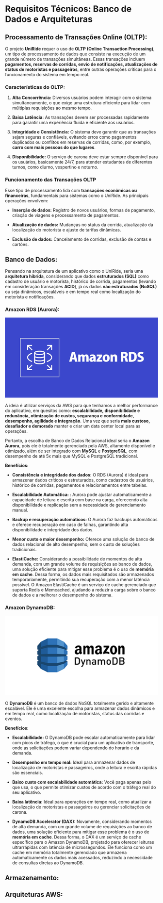 # **Requisitos Técnicos: Banco de Dados e Arquiteturas**

## **Processamento de Transações Online (OLTP):**

O projeto **UniRide** requer o uso de **OLTP (Online Transaction Processing)**, um tipo de processamento de dados que consiste na execução de um grande número de transações simultâneas. Essas transações incluem **pagamentos, reservas de corridas, envio de notificações, atualizações de status de motoristas e passageiros**, entre outras operações críticas para o funcionamento do sistema em tempo real.

### **Características do OLTP:**

1. **Alta Concorrência:** Diversos usuários podem interagir com o sistema simultaneamente, o que exige uma estrutura eficiente para lidar com múltiplas requisições ao mesmo tempo.

2. **Baixa Latência:** As transações devem ser processadas rapidamente para garantir uma experiência fluida e eficiente aos usuários.

3. **Integridade e Consistência:** O sistema deve garantir que as transações sejam seguras e confiáveis, evitando erros como pagamentos duplicados ou conflitos em reservas de corridas, como, por exemplo, **carro com mais pessoas do que lugares**.

4. **Disponibilidade:** O serviço de carona deve estar sempre disponível para os usuários, basicamente 24/7, para atender estudantes de diferentes turnos, como diurno, vespertino e noturno.

### **Funcionamento das Transações OLTP**
Esse tipo de processamento lida com **transações econômicas ou financeiras**, fundamentais para sistemas como o UniRide. As principais operações envolvem:

- **Inserção de dados:** Registro de novos usuários, formas de pagamento, criação de viagens e processamento de pagamentos.

- **Atualização de dados:** Mudanças no status da corrida, atualização da localização do motorista e ajuste de tarifas dinâmicas.

- **Exclusão de dados:** Cancelamento de corridas, exclusão de contas e cartões.

## **Banco de Dados:**

Pensando na arquitetura de um aplicativo como o UniRide, seria uma **arquitetura híbrida**, considerando que dados **estruturados (SQL)** como cadastro de usuário e motorista, histórico de corrida, pagamentos (levando em consideração transações **ACID**), já os dados **não estruturados (NoSQL)** ou seja dinâmicos, escaláveis e em tempo real como localização do motorista e notificações. 

### **Amazon RDS (Aurora):**

![Amazon RDS](./Assets/amazon-rds.png)

A ideia é utilizar serviços da AWS para que tenhamos a melhor performance do aplicativo, em quesitos como: **escalabilidade, disponibilidade e redunância, otimização de custos, segurança e conformidade, desempenho, agilidade e integração**. Uma vez que seria **mais custoso, desafiador e demorado** manter e criar um data center local para as operações. 

Portanto, a escolha de Banco de Dados Relacional ideal seria o **Amazon Aurora**, pois ele é totalmente gerenciado pela AWS, altamente disponível e otimizado, além de ser integrado com **MySQL** e **PostgreSQL**, com desempenho de até 5x mais que MySQL e PostgreSQL tradicional. 

**Benefícios:**

- **Consistência e integridade dos dados:** O RDS (Aurora) é ideal para armazenar dados críticos e estruturados, como cadastros de usuários, histórico de corridas, pagamentos e relacionamentos entre tabelas.

- **Escalabilidade Automática:** : Aurora pode ajustar automaticamente a capacidade de leitura e escrita com base na carga, oferecendo alta disponibilidade e replicação sem a necessidade de gerenciamento manual.

- **Backup e recuperação automáticos:** O Aurora faz backups automáticos e oferece recuperação em caso de falhas, garantindo alta disponibilidade e integridade dos dados.

- **Menor custo e maior desempenho:** Oferece uma solução de banco de dados relacional de alto desempenho, sem o custo de soluções tradicionais.

- **ElastiCache:** Considerando a possibilidade de momentos de alta demanda, com um grande volume de requisições ao banco de dados, uma solução eficiente para mitigar esse problema é o uso de **memória em cache**. Dessa forma, os dados mais requisitados são armazenados temporariamente, permitindo sua recuperação com a menor latência possível. O Amazon ElastiCache é um serviço de cache gerenciado que suporta Redis e Memcached, ajudando a reduzir a carga sobre o banco de dados e a melhorar o desempenho do sistema.

### **Amazon DynamoDB:**

![Amazon DynamoDB](./Assets/dynamodb.png)

O **DynamoDB** é um banco de dados NoSQL totalmente gerido e altamente escalável. Ele é uma excelente escolha para armazenar dados dinâmicos e em tempo real, como localização de motoristas, status das corridas e eventos.

**Benefícios:**

- **Escalabilidade:** O DynamoDB pode escalar automaticamente para lidar com picos de tráfego, o que é crucial para um aplicativo de transporte, onde as solicitações podem variar dependendo do horário e da demanda.

- **Desempenho em tempo real:** Ideal para armazenar dados de localização de motoristas e passageiros, onde a leitura e escrita rápidas são essenciais.

- **Baixo custo com escalabilidade automática:** Você paga apenas pelo que usa, o que permite otimizar custos de acordo com o tráfego real do seu aplicativo.

- **Baixa latência:** Ideal para operações em tempo real, como atualizar a localização de motoristas e passageiros ou gerenciar solicitações de carona.

- **DynamoDB Accelerator (DAX):** Novamente, considerando momentos de alta demanda, com um grande volume de requisições ao banco de dados, uma solução eficiente para mitigar esse problema é o uso de **memória em cache**. Dessa forma, o DAX é um serviço de cache específico para o Amazon DynamoDB, projetado para oferecer leituras ultrarrápidas com latência de microssegundos. Ele funciona como um cache em memória totalmente gerenciado que armazena automaticamente os dados mais acessados, reduzindo a necessidade de consultas diretas ao DynamoDB.

## **Armazenamento:**

## **Arquiteturas AWS:** 